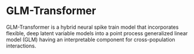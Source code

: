 # GLM-Transformer
GLM-Transformer is a hybrid neural spike train model that incorporates flexible, deep latent variable models into a point process generalized linear model (GLM) having an interpretable component for cross-population interactions. 
